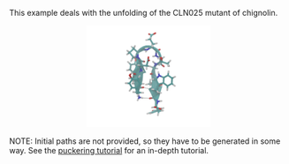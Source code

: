 This example deals with the unfolding of the CLN025 mutant of chignolin.

<p align="center">
<img src="/chignolin/movie.gif" width="45%" height="45%">
</p>

NOTE: Initial paths are not provided, so they have to be generated in some way. See the [puckering tutorial](https://github.com/infretis/infretis/blob/molmod_exercise5/examples/gromacs/puckering/) for an in-depth tutorial.
